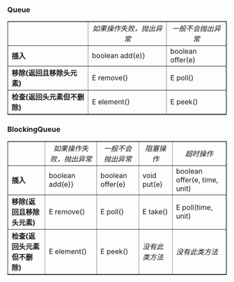 ### Queue
 <table BORDER CELLPADDING=3 CELLSPACING=1>
  <tr>
    <td></td>
    <td ALIGN=CENTER><em>如果操作失败，抛出异常</em></td>
    <td ALIGN=CENTER><em>一般不会抛出异常</em></td>
  </tr>
  <tr>
    <td><b>插入</b></td>
    <td>boolean add(e)}</td>
    <td>boolean offer(e)</td>
  </tr>
  <tr>
    <td><b>移除(返回且移除头元素)</b></td>
    <td>E remove()</td>
    <td>E poll()</td>
  </tr>
  <tr>
    <td><b>检查(返回头元素但不删除)</b></td>
    <td>E element()</td>
    <td>E peek()</td>
  </tr>
 </table>
 
 ### BlockingQueue
<table BORDER CELLPADDING=3 CELLSPACING=1>
 <tr>
   <td></td>
  <td ALIGN=CENTER><em>如果操作失败，抛出异常</em></td>
  <td ALIGN=CENTER><em>一般不会抛出异常</em></td>
   <td ALIGN=CENTER><em>阻塞操作</em></td>
   <td ALIGN=CENTER><em>超时操作</em></td>
 </tr>
 <tr>
   <td><b>插入</b></td>
  <td>boolean add(e)}</td>
   <td>boolean offer(e)</td>
   <td>void put(e)</td>
   <td>boolean offer(e, time, unit)</td>
 </tr>
 <tr>
   <td><b>移除(返回且移除头元素)</b></td>
  <td>E remove()</td>
  <td>E poll()</td>
   <td>E take()</td>
   <td>E poll(time, unit)</td>
 </tr>
 <tr>
   <td><b>检查(返回头元素但不删除)</b></td>
  <td>E element()</td>
   <td>E peek()</td>
   <td><em>没有此类方法</em></td>
   <td><em>没有此类方法</em></td>
 </tr>
</table>
